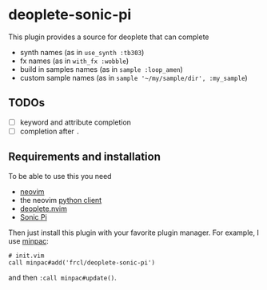 # deoplete-sonic-pi

This plugin provides a source for deoplete that can complete

* synth names (as in `use_synth :tb303`)
* fx names (as in `with_fx :wobble`)
* build in samples names (as in `sample :loop_amen`)
* custom sample names (as in `sample '~/my/sample/dir', :my_sample`)

## TODOs

* [ ] keyword and attribute completion
* [ ] completion after `.`

## Requirements and installation

To be able to use this you need

* [neovim](https://github.com/neovim/neovim)
* the neovim [python client](https://github.com/neovim/python-client)
* [deoplete.nvim](https://github.com/Shougo/deoplete.nvim)
* [Sonic Pi](https://sonic-pi.net)

Then just install this plugin with your favorite plugin manager.
For example, I use [minpac](https://github.com/k-takata/minpac):

    # init.vim
    call minpac#add('frcl/deoplete-sonic-pi')

and then `:call minpac#update()`.
